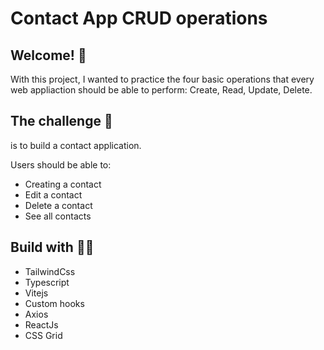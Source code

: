 # Contact App CRUD operations


## Welcome! 👋

With this project, I wanted to practice the four basic operations that every web appliaction should be able to perform: Create, Read, Update, Delete.

## The challenge 🦾 

is to build a contact application.

Users should be able to:

- Creating a contact
- Edit a contact
- Delete a contact
- See all contacts

  
## Build with 👷‍♀️

- TailwindCss
- Typescript
- Vitejs
- Custom hooks
- Axios
- ReactJs
- CSS Grid

